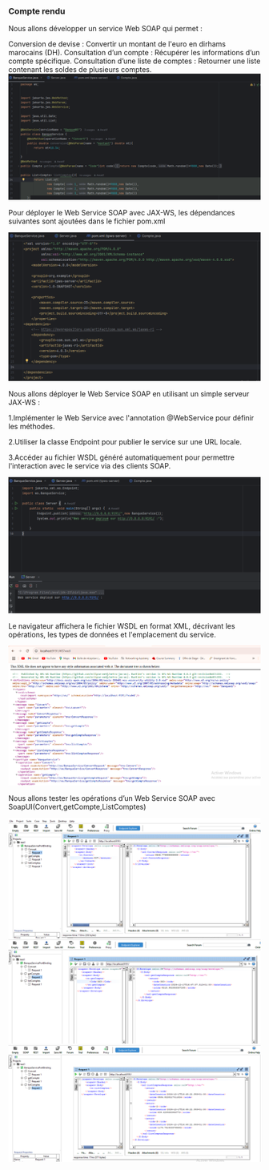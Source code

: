 <h3>Compte rendu</h3>

<body> Nous allons développer un service Web SOAP qui permet :

Conversion de devise : Convertir un montant de l'euro en dirhams marocains (DH).
Consultation d’un compte : Récupérer les informations d’un compte spécifique.
Consultation d’une liste de comptes : Retourner une liste contenant les soldes de plusieurs comptes.
<img src="captures/capture_1.png">

Pour déployer le Web Service SOAP avec JAX-WS, les dépendances suivantes sont ajoutées dans le fichier pom.xml

<img src="captures/capture_2.png">

Nous allons déployer le Web Service SOAP en utilisant un simple serveur JAX-WS :

1.Implémenter le Web Service avec l'annotation @WebService pour définir les méthodes.

2.Utiliser la classe Endpoint pour publier le service sur une URL locale.

3.Accéder au fichier WSDL généré automatiquement pour permettre l'interaction avec le service via des clients SOAP.

<img src="captures/capture_3.png">

Le navigateur affichera le fichier WSDL en format XML, décrivant les opérations, les types de données et l'emplacement du service.

<img src="captures/capture_4.png">

Nous allons tester les opérations d’un Web Service SOAP avec SoapUI(Convert,getCompte,ListComptes)

<img src="captures/capture_5.png">
<img src="captures/capture_6.png">
<img src="captures/capture_7.png">